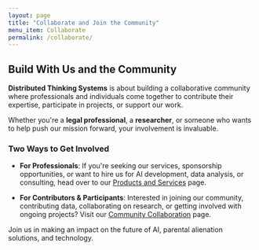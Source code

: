 ```yaml
---
layout: page
title: "Collaborate and Join the Community"
menu_item: Collaborate
permalink: /collaborate/
---
```


## Build With Us and the Community

**Distributed Thinking Systems** is about building a collaborative community where professionals and individuals come together to contribute their expertise, participate in projects, or support our work.

Whether you're a **legal professional**, a **researcher**, or someone who wants to help push our mission forward, your involvement is invaluable.

### Two Ways to Get Involved

- **For Professionals**: If you're seeking our services, sponsorship opportunities, or want to hire us for AI development, data analysis, or consulting, head over to our [Products and Services](/collaborate/professionals/) page.

- **For Contributors & Participants**: Interested in joining our community, contributing data, collaborating on research, or getting involved with ongoing projects? Visit our [Community Collaboration](/collaborate/community) page.

Join us in making an impact on the future of AI, parental alienation solutions, and technology. 